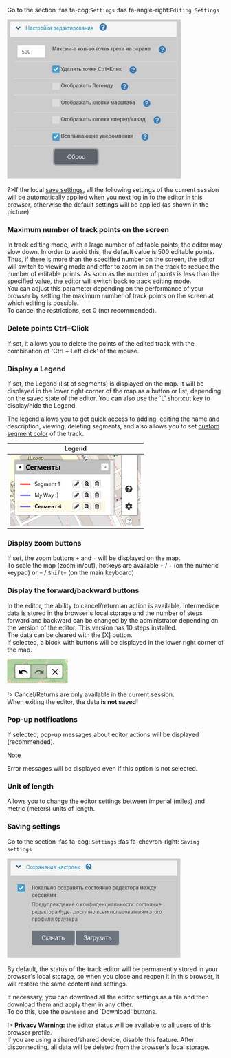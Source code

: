 <!-- markdownlint-disable-next-line first-line-heading -->
Go to the section :fas fa-cog:`Settings` :fas fa-angle-right:`Editing Settings`

![main-config](../_media/main-config.jpg)

?>If the local [save settings](/en/main-config.md?id=Saving-settings), all the following settings of the current session will be automatically applied when you next log in to the editor in this browser, otherwise the default settings will be applied (as shown in the picture).

### Maximum number of track points on the screen

In track editing mode, with a large number of editable points, the editor may slow down. In order to avoid this, the default value is 500 editable points. Thus, if there is more than the specified number on the screen, the editor will switch to viewing mode and offer to zoom in on the track to reduce the number of editable points. As soon as the number of points is less than the specified value, the editor will switch back to track editing mode.  
You can adjust this parameter depending on the performance of your browser by setting the maximum number of track points on the screen at which editing is possible.  
To cancel the restrictions, set 0 (not recommended).

### Delete points Ctrl+Click

If set, it allows you to delete the points of the edited track with the combination of 'Ctrl + Left click' of the mouse.

### Display a Legend

If set, the Legend (list of segments) is displayed on the map.
It will be displayed in the lower right corner of the map as a button or list, depending on the saved state of the editor.
You can also use the `L' shortcut key to display/hide the Legend.

The legend allows you to get quick access to adding, editing the name and description, viewing, deleting segments, and also allows you to set [custom segment color](/en/tracks/track-config.md?id=Custom-color-segments) of the track.  

|Legend|
|:---:|
|![ legend-segments](../_media/segments.jpg )

### Display zoom buttons

If set, the zoom buttons `+` and `-` will be displayed on the map.  
To scale the map (zoom in/out), hotkeys are available `+` / `-` (on the numeric keypad) or `+` / `Shift+` (on the main keyboard)

### Display the forward/backward buttons

In the editor, the ability to cancel/return an action is available. Intermediate data is stored in the browser's local storage and the number of steps forward and backward can be changed by the administrator depending on the version of the editor. This version has 10 steps installed.  
The data can be cleared with the [X] button.  
If selected, a block with buttons will be displayed in the lower right corner of the map.

![undo-redo](../_media/undo-redo.jpg)

!> Cancel/Returns are only available in the current session.  
When exiting the editor, the data **is not saved!**

### Pop-up notifications

If selected, pop-up messages about editor actions will be displayed (recommended).
>[!NOTE]
>Error messages will be displayed even if this option is not selected.

### Unit of length

Allows you to change the editor settings between imperial (miles) and metric (meters) units of length.

### Saving settings

Go to the section :fas fa-cog: `Settings`  :fas fa-chevron-right: `Saving settings`

![local-settings](../_media/localc-onfig.jpg)

By default, the status of the track editor will be permanently stored in your browser's local storage, so when you close and reopen it in this browser, it will restore the same content and settings.

If necessary, you can download all the editor settings as a file and then download them and apply them in any other.  
To do this, use the `Download` and `Download' buttons.

!> **Privacy Warning:** the editor status will be available to all users of this browser profile.  
If you are using a shared/shared device, disable this feature. After disconnecting, all data will be deleted from the browser's local storage.